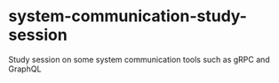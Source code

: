 # system-communication-study-session
Study session on some system communication tools such as gRPC and GraphQL
